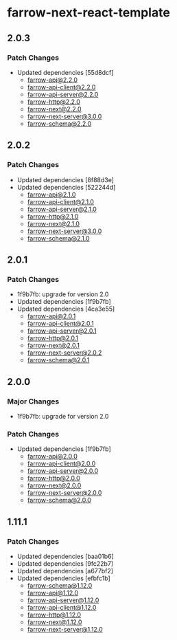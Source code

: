 # farrow-next-react-template

## 2.0.3

### Patch Changes

- Updated dependencies [55d8dcf]
  - farrow-api@2.2.0
  - farrow-api-client@2.2.0
  - farrow-api-server@2.2.0
  - farrow-http@2.2.0
  - farrow-next@2.2.0
  - farrow-next-server@3.0.0
  - farrow-schema@2.2.0

## 2.0.2

### Patch Changes

- Updated dependencies [8f88d3e]
- Updated dependencies [522244d]
  - farrow-api@2.1.0
  - farrow-api-client@2.1.0
  - farrow-api-server@2.1.0
  - farrow-http@2.1.0
  - farrow-next@2.1.0
  - farrow-next-server@3.0.0
  - farrow-schema@2.1.0

## 2.0.1

### Patch Changes

- 1f9b7fb: upgrade for version 2.0
- Updated dependencies [1f9b7fb]
- Updated dependencies [4ca3e55]
  - farrow-api@2.0.1
  - farrow-api-client@2.0.1
  - farrow-api-server@2.0.1
  - farrow-http@2.0.1
  - farrow-next@2.0.1
  - farrow-next-server@2.0.2
  - farrow-schema@2.0.1

## 2.0.0

### Major Changes

- 1f9b7fb: upgrade for version 2.0

### Patch Changes

- Updated dependencies [1f9b7fb]
  - farrow-api@2.0.0
  - farrow-api-client@2.0.0
  - farrow-api-server@2.0.0
  - farrow-http@2.0.0
  - farrow-next@2.0.0
  - farrow-next-server@2.0.0
  - farrow-schema@2.0.0

## 1.11.1

### Patch Changes

- Updated dependencies [baa01b6]
- Updated dependencies [9fc22b7]
- Updated dependencies [a677bf2]
- Updated dependencies [efbfc1b]
  - farrow-schema@1.12.0
  - farrow-api@1.12.0
  - farrow-api-server@1.12.0
  - farrow-api-client@1.12.0
  - farrow-http@1.12.0
  - farrow-next@1.12.0
  - farrow-next-server@1.12.0
